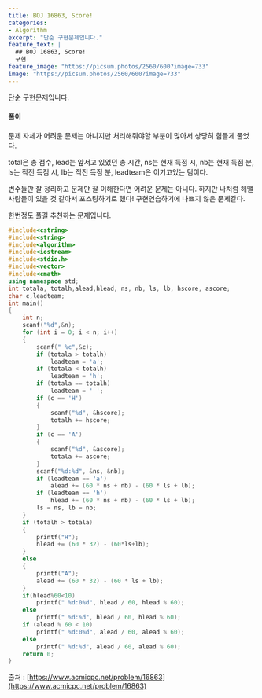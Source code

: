 ```yaml
---
title: BOJ 16863, Score!
categories:
- Algorithm
excerpt: "단순 구현문제입니다."
feature_text: |
  ## BOJ 16863, Score!
  구현
feature_image: "https://picsum.photos/2560/600?image=733"
image: "https://picsum.photos/2560/600?image=733"
---
```


단순 구현문제입니다.

<h4>풀이</h4> 

문제 자체가 어려운 문제는 아니지만 처리해줘야할 부분이 많아서 상당히 힘들게 풀었다. 

total은 총 점수, lead는 앞서고 있었던 총 시간, ns는 현재 득점 시, nb는 현재 득점 분, ls는 직전 득점 시, lb는 직전 득점 분, leadteam은 이기고있는 팀이다.

변수들만 잘 정리하고 문제만 잘 이해한다면 어려운 문제는 아니다. 하지만 나처럼 헤맬 사람들이 있을 것 같아서 포스팅하기로 했다! 구현연습하기에 나쁘지 않은 문제같다.

​한번정도 풀길 추천하는 문제입니다.
​
```c++
#include<cstring>
#include<string>
#include<algorithm>
#include<iostream>
#include<stdio.h>
#include<vector>
#include<cmath>
using namespace std;
int totala, totalh,alead,hlead, ns, nb, ls, lb, hscore, ascore;
char c,leadteam;
int main()
{
	int n;
	scanf("%d",&n);
	for (int i = 0; i < n; i++)
	{
		scanf(" %c",&c);
		if (totala > totalh)
			leadteam = 'a';
		if (totala < totalh)
			leadteam = 'h';
		if (totala == totalh)
			leadteam = ' ';
		if (c == 'H')
		{
			scanf("%d", &hscore);
			totalh += hscore;
		}
		if (c == 'A')
		{
			scanf("%d", &ascore);
			totala += ascore;
		}
		scanf("%d:%d", &ns, &nb);
		if (leadteam == 'a')
			alead += (60 * ns + nb) - (60 * ls + lb);
		if (leadteam == 'h')
			hlead += (60 * ns + nb) - (60 * ls + lb);
		ls = ns, lb = nb;
	}
	if (totalh > totala)
	{
		printf("H");
		hlead += (60 * 32) - (60*ls+lb);
	}
	else
	{
		printf("A");
		alead += (60 * 32) - (60 * ls + lb);
	}
	if(hlead%60<10)
		printf(" %d:0%d", hlead / 60, hlead % 60);
	else
		printf(" %d:%d", hlead / 60, hlead % 60);
	if (alead % 60 < 10)
		printf(" %d:0%d", alead / 60, alead % 60);
	else
		printf(" %d:%d", alead / 60, alead % 60);
	return 0;
}
```

출처 : [https://www.acmicpc.net/problem/16863](https://www.acmicpc.net/problem/16863)